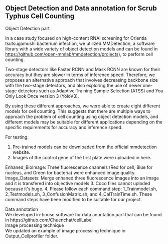 ## Object Detection and Data annotation for Scrub Typhus Cell Counting


<summary>Object Detection part</summary>

In a case study focused on high-content RNAi screening for Orientia tsutsugamushi bacterium infection, we utilized MMDetection, a software library with a wide variety of object detection models and can be found in https://github.com/open-mmlab/mmdetection/projects), to perform cell counting. 

Two-stage detectors like Faster RCNN and Mask RCNN are known for their accuracy but they are slower in terms of inference speed. Therefore, we proposes an alternative approach that involves decreasing backbone size with the two-stage detectors, and also exploring the use of newer one-stage detectors such as Adaptive Training Sample Selection (ATSS) and You Only Look Once version 3 (YoloV3).

By using these different approaches, we were able to create eight different models for cell counting. This suggests that there are multiple ways to approach the problem of cell counting using object detection models, and different models may be suitable for different applications depending on the specific requirements for accuracy and inference speed.

For testing:
1. Pre-trained models can be downloaded from the official mmdetection website.
2. Images of the control gene of the first plate were uploaded in here.

Enhaned_BioImage: Three fluorescence channels (Red for cell, Blue for nucleus, and Green for bacteria) were enhanced image quality.
Image_Datasets: Merge enhaned three fluorescence images into an image and it is transfered into objective models
3. Coco files cannot uploded because it's huge.
4. Please follow each command step: 1_Trainmodel.sh, 2_Testmodels.sh, 3_ConfusionMatrix.sh, and 4_CalTrainTime.sh. 
These command steps have been modified to be suitable for our project.


<summary>Data annotation</summary>
We developed in-house software for data annotation part that can be found in https://github.com/Chuenchat/cellLabel








<summary>Image processing technique</summary>
We updated an example of image processing technique in Output_Cellprofiler folder.
